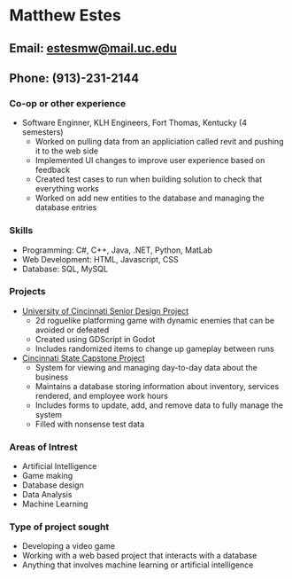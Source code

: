 # **Matthew Estes**
## **Email: estesmw@mail.uc.edu**
## **Phone: (913)-231-2144**

### **Co-op or other experience**
- Software Enginner, KLH Engineers, Fort Thomas, Kentucky (4 semesters)
  - Worked on pulling data from an appliciation called revit and pushing it to the web side
  - Implemented UI changes to improve user experience based on feedback
  - Created test cases to run when building solution to check that everything works
  - Worked on add new entities to the database and managing the database entries

### **Skills**
- Programming: C#, C++, Java, .NET, Python, MatLab
- Web Development: HTML, Javascript, CSS
- Database: SQL, MySQL

### **Projects**
- [University of Cincinnati Senior Design Project](./senior-design-project/)
  - 2d roguelike platforming game with dynamic enemies that can be avoided or defeated
  - Created using GDScript in Godot
  - Includes randomized items to change up gameplay between runs
- [Cincinnati State Capstone Project](./DuvallPoolCapstone/)
  - System for viewing and managing day-to-day data about the business
  - Maintains a database storing information about inventory, services rendered, and employee work hours
  - Includes forms to update, add, and remove data to fully manage the system
  - Filled with nonsense test data

### **Areas of Intrest**
- Artificial Intelligence
- Game making
- Database design
- Data Analysis
- Machine Learning

### **Type of project sought**
- Developing a video game
- Working with a web based project that interacts with a database
- Anything that involves machine learning or artificial intelligence

<!--
**MatthewLEstes/MatthewLEstes** is a ✨ _special_ ✨ repository because its `README.md` (this file) appears on your GitHub profile.

Here are some ideas to get you started:

- 🔭 I’m currently working on ...
- 🌱 I’m currently learning ...
- 👯 I’m looking to collaborate on ...
- 🤔 I’m looking for help with ...
- 💬 Ask me about ...
- 📫 How to reach me: ...
- 😄 Pronouns: ...
- ⚡ Fun fact: ...
-->

